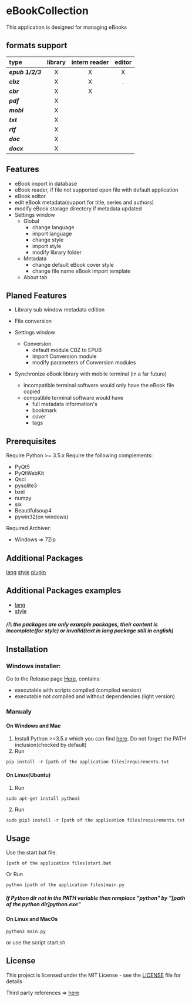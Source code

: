 # eBookCollection
This application is designed for managing eBooks

## formats support
|**type**|**library**|**intern reader**|**editor**|
|:---|:---:|:---:|:---:|
|***epub 1/2/3***|X|X|X|
|***cbz***|X|X|.|
|***cbr***|X|X||
|***pdf***|X|||
|***mobi***|X|||
|***txt***|X|||
|***rtf***|X|||
|***doc***|X|||
|***docx***|X|||

## Features
- eBook import in database
- eBook reader, if file not supported open file with default application
- eBook editor
- edit eBook metadata(support for title, series and authors)
- modify eBook storage directory if metadata updated
- Settings window
    - Global
        - change language
        - import language
        - change style
        - import style
        - modify library folder
    - Metadata
        - change default eBook cover style
        - change file name eBook import template
    - About tab

## Planed Features
- Library sub window metadata edition
- File conversion
- Settings window
    - Conversion
        - default module CBZ to EPUB
        - import Conversion module
        - modify parameters of Conversion modules

- Synchronize eBook library with mobile terminal (in a far future)
    - incompatible terminal software would only have the eBook file copied
    - compatible terminal software would have
        - full metadata information's
        - bookmark
        - cover
        - tags


## Prerequisites

Require Python >= 3.5.x
Require the following complements:
- PyQt5
- PyQtWebKit
- Qsci
- pysqlite3
- lxml
- numpy
- six
- Beautifulsoup4
- pywin32(on windows)

Required Archiver:
- Windows => 7Zip

## Additional Packages
[lang](https://github.com/LordKBX/eBookCollection/tree/main/packages/lang)
[style](https://github.com/LordKBX/eBookCollection/tree/main/packages/style)
[plugin](https://github.com/LordKBX/eBookCollection/tree/main/packages/plugin)

## Additional Packages examples
- [lang](https://github.com/LordKBX/eBookCollection/raw/main/test/example%20lang%20package.ebclang)
- [style](https://github.com/LordKBX/eBookCollection/raw/main/test/example%20style%20package.ebcstyle)
##### /!\ the packages are only example packages, their content is incomplete(for style) or invalid(text in lang package still in english)

## Installation
### Windows installer: 
Go to the Release page [Here](https://github.com/LordKBX/EbookCollection/releases), contains:
- executable with scripts compiled (compiled version) 
- executable not compiled and without dependencies (light version)

### Manualy
#### On Windows and Mac
1. Install Python >=3.5.x which you can find [here](https://www.python.org/downloads/ "Python Download Link"). Do not forget the PATH inclusion(checked by default)
2. Run
```
pip install -r [path of the application files]requirements.txt
```
#### On Linux(Ubuntu)
1. Run 
```
sudo apt-get install python3
```
2. Run
```
sudo pip3 install -r [path of the application files]requirements.txt
```

## Usage
Use the start.bat file. 
```
[path of the application files]start.bat
```
Or Run
```
python [path of the application files]main.py
```
##### If Python dir not in the PATH variable then remplace "python" by "[path of the python dir]python.exe"


#### On Linux and MacOs
```
python3 main.py
```
or use the script start.sh

## License

This project is licensed under the MIT License - see the [LICENSE](LICENSE) file for details

Third party references => [here](./README-third_party.md)